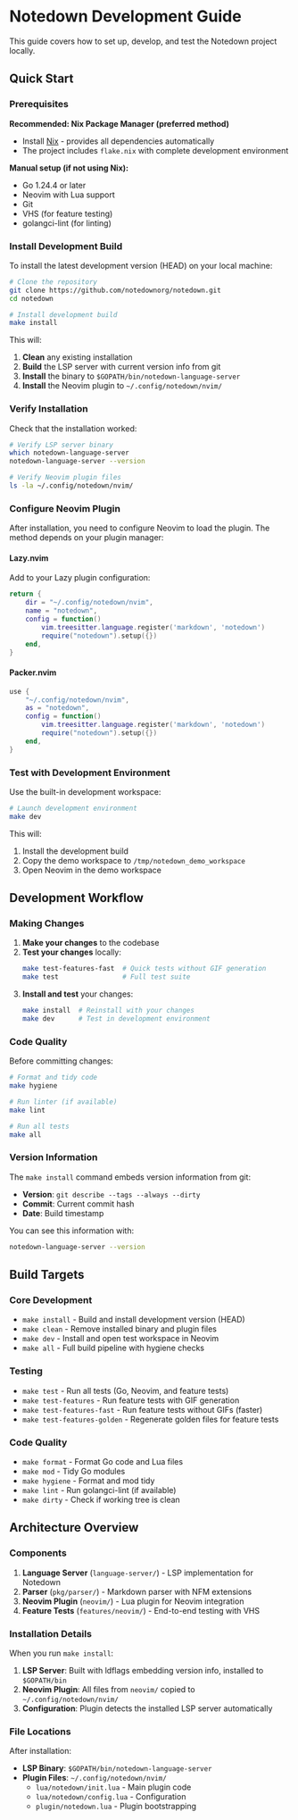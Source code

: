 # Notedown Development Guide

This guide covers how to set up, develop, and test the Notedown project locally.

## Quick Start

### Prerequisites

**Recommended: Nix Package Manager (preferred method)**
- Install [Nix](https://github.com/DeterminateSystems/nix-installer) - provides all dependencies automatically
- The project includes `flake.nix` with complete development environment

**Manual setup (if not using Nix):**
- Go 1.24.4 or later
- Neovim with Lua support
- Git
- VHS (for feature testing)
- golangci-lint (for linting)

### Install Development Build

To install the latest development version (HEAD) on your local machine:

```bash
# Clone the repository
git clone https://github.com/notedownorg/notedown.git
cd notedown

# Install development build
make install
```

This will:
1. **Clean** any existing installation
2. **Build** the LSP server with current version info from git
3. **Install** the binary to `$GOPATH/bin/notedown-language-server`
4. **Install** the Neovim plugin to `~/.config/notedown/nvim/`

### Verify Installation

Check that the installation worked:

```bash
# Verify LSP server binary
which notedown-language-server
notedown-language-server --version

# Verify Neovim plugin files
ls -la ~/.config/notedown/nvim/
```

### Configure Neovim Plugin

After installation, you need to configure Neovim to load the plugin. The method depends on your plugin manager:

#### Lazy.nvim

Add to your Lazy plugin configuration:

```lua
return {
    dir = "~/.config/notedown/nvim",
    name = "notedown",
    config = function()
        vim.treesitter.language.register('markdown', 'notedown')
        require("notedown").setup({})
    end,
}
```

#### Packer.nvim

```lua
use {
    "~/.config/notedown/nvim",
    as = "notedown",
    config = function()
        vim.treesitter.language.register('markdown', 'notedown')
        require("notedown").setup({})
    end,
}
```
### Test with Development Environment

Use the built-in development workspace:

```bash
# Launch development environment
make dev
```

This will:
1. Install the development build
2. Copy the demo workspace to `/tmp/notedown_demo_workspace`
3. Open Neovim in the demo workspace

## Development Workflow

### Making Changes

1. **Make your changes** to the codebase
2. **Test your changes** locally:
   ```bash
   make test-features-fast  # Quick tests without GIF generation
   make test                # Full test suite
   ```
3. **Install and test** your changes:
   ```bash
   make install  # Reinstall with your changes
   make dev      # Test in development environment
   ```

### Code Quality

Before committing changes:

```bash
# Format and tidy code
make hygiene

# Run linter (if available)
make lint

# Run all tests
make all
```

### Version Information

The `make install` command embeds version information from git:

- **Version**: `git describe --tags --always --dirty`
- **Commit**: Current commit hash
- **Date**: Build timestamp

You can see this information with:
```bash
notedown-language-server --version
```

## Build Targets

### Core Development
- `make install` - Build and install development version (HEAD)
- `make clean` - Remove installed binary and plugin files
- `make dev` - Install and open test workspace in Neovim
- `make all` - Full build pipeline with hygiene checks

### Testing
- `make test` - Run all tests (Go, Neovim, and feature tests)
- `make test-features` - Run feature tests with GIF generation
- `make test-features-fast` - Run feature tests without GIFs (faster)
- `make test-features-golden` - Regenerate golden files for feature tests

### Code Quality
- `make format` - Format Go code and Lua files
- `make mod` - Tidy Go modules
- `make hygiene` - Format and mod tidy
- `make lint` - Run golangci-lint (if available)
- `make dirty` - Check if working tree is clean

## Architecture Overview

### Components

1. **Language Server** (`language-server/`) - LSP implementation for Notedown
2. **Parser** (`pkg/parser/`) - Markdown parser with NFM extensions
3. **Neovim Plugin** (`neovim/`) - Lua plugin for Neovim integration
4. **Feature Tests** (`features/neovim/`) - End-to-end testing with VHS

### Installation Details

When you run `make install`:

1. **LSP Server**: Built with ldflags embedding version info, installed to `$GOPATH/bin`
2. **Neovim Plugin**: All files from `neovim/` copied to `~/.config/notedown/nvim/`
3. **Configuration**: Plugin detects the installed LSP server automatically

### File Locations

After installation:
- **LSP Binary**: `$GOPATH/bin/notedown-language-server`
- **Plugin Files**: `~/.config/notedown/nvim/`
  - `lua/notedown/init.lua` - Main plugin code
  - `lua/notedown/config.lua` - Configuration
  - `plugin/notedown.lua` - Plugin bootstrapping

